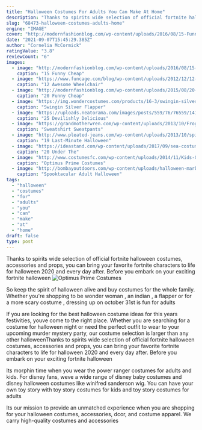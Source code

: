 ```yaml
---
title: "Halloween Costumes For Adults You Can Make At Home"
description: "Thanks to spirits wide selection of official fortnite halloween costumes, accessories and props, you can bring your favorite fortnite characters to life for halloween 2020 and every day after. Before you embark on your exciting fortnite halloween"
slug: "68473-halloween-costumes-adults-home"
engine: "IMAGE"
cover: "http://modernfashionblog.com/wp-content/uploads/2016/08/15-Funny-Cheap-Easy-Homemade-Halloween-Costumes-2016-14.jpg"
date: "2021-09-07T15:45:29.385Z"
author: "Cornelia McCormick"
ratingValue: "3.8"
reviewCount: "6"
images:
  - image: "http://modernfashionblog.com/wp-content/uploads/2016/08/15-Funny-Cheap-Easy-Homemade-Halloween-Costumes-2016-14.jpg"
    caption: "15 Funny Cheap"
  - image: "https://www.funcage.com/blog/wp-content/uploads/2012/12/12-Awesome-Wheelchair-Halloween-Costumes-001-550x733.jpg"
    caption: "12 Awesome Wheelchair"
  - image: "http://modernfashionblog.com/wp-content/uploads/2015/08/20-Funny-Cheap-Easy-Homemade-Halloween-Costumes-Ideas-2015-14.jpg"
    caption: "20 Funny Cheap"
  - image: "https://img.wondercostumes.com/products/16-3/swingin-silver-flapper-women-costume.jpg"
    caption: "Swingin Silver Flapper"
  - image: "https://uploads.neatorama.com/images/posts/559/76/76559/1413117149-0.jpg"
    caption: "25 Devilishly Delicious"
  - image: "https://grandmotherwren.com/wp-content/uploads/2013/10/Froggy_Costume.jpg"
    caption: "Sweatshirt Sweatpants"
  - image: "http://www.pleated-jeans.com/wp-content/uploads/2013/10/spice-rack-mashable-1.jpg"
    caption: "19 Last-Minute Halloween"
  - image: "https://ideastand.com/wp-content/uploads/2017/09/sea-costume-diy/19-under-the-sea-costumes-costume-diy.jpg"
    caption: "20 Under The"
  - image: "http://www.costumesfc.com/wp-content/uploads/2014/11/Kids-Optimus-Prime-Costume.jpg"
    caption: "Optimus Prime Costumes"
  - image: "http://bombayoutdoors.com/wp-content/uploads/halloween-marbled-eggs.jpg"
    caption: "Spooktacular Adult Halloween"
tags:
  - "halloween"
  - "costumes"
  - "for"
  - "adults"
  - "you"
  - "can"
  - "make"
  - "at"
  - "home"
draft: false
type: post
---
```


Thanks to spirits wide selection of official fortnite halloween costumes, accessories and props, you can bring your favorite fortnite characters to life for halloween 2020 and every day after. Before you embark on your exciting fortnite halloween
![Optimus Prime Costumes](http://www.costumesfc.com/wp-content/uploads/2014/11/Kids-Optimus-Prime-Costume.jpg "Optimus Prime Costumes")

So keep the spirit of halloween alive and buy costumes for the whole family. Whether you&#39;re shopping to be wonder woman , an indian , a flapper or for a more scary costume , dressing up on october 31st is fun for adults
<!--inArticleAds-->

<!--galleryOne-->

If you are looking for the best halloween costume ideas for this years festivities, youve come to the right place. Whether you are searching for a costume for halloween night or need the perfect outfit to wear to your upcoming murder mystery party, our costume selection is larger than any other halloweenThanks to spirits wide selection of official fortnite halloween costumes, accessories and props, you can bring your favorite fortnite characters to life for halloween 2020 and every day after. Before you embark on your exciting fortnite halloween
<!--inArticleAds-->

<!--galleryTwo-->

Its morphin time when you wear the power ranger costumes for adults and kids. For disney fans, weve a wide range of disney baby costumes and disney halloween costumes like winifred sanderson wig. You can have your own toy story with toy story costumes for kids and toy story costumes for adults
<!--galleryThree-->

Its our mission to provide an unmatched experience when you are shopping for your halloween costumes, accessories, dcor, and costume apparel. We carry high-quality costumes and accessories